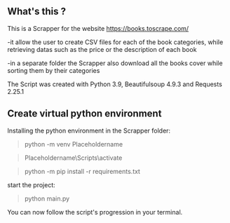 
## What's this ?

This is a Scrapper for the website https://books.toscrape.com/

-it allow the user to create CSV files for each of the book categories, while retrieving datas such as the price or the description of each book

-in a separate folder the Scrapper also download all the books cover while sorting them by their categories

The Script was created with Python 3.9, Beautifulsoup 4.9.3 and Requests 2.25.1

## Create virtual python environment

Installing the python environment in the Scrapper folder:

 > python -m venv Placeholdername
 
 > Placeholdername\Scripts\activate
 
 > python -m pip install -r requirements.txt

start the project:

 > python main.py

You can now follow the script's progression in your terminal.
